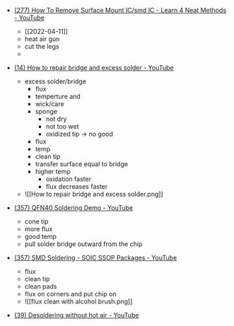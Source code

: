 - [(277) How To Remove Surface Mount IC/smd IC - Learn 4 Neat Methods - YouTube](https://www.youtube.com/watch?v=LL23ZJahcfY&t=48s)
	- [[2022-04-11]]
	- heat air gun
	- cut the legs
	- 
- [(14) How to repair bridge and excess solder - YouTube](https://www.youtube.com/watch?v=OaBRak0HnQs&list=WL&index=88&t=341s)
	- excess solder/bridge
		- flux
		- temperture and
		- wick/care
		- sponge
			- not dry
			- not too wet
			- oxidized tip -> no good
		- flux
		- temp
		- clean tip
		- transfer surface equal to bridge
		- higher temp
			- oxidation faster
			- flux decreases faster
	- ![[How to repair bridge and excess solder.png]]

- [(357) QFN40 Soldering Demo - YouTube](https://www.youtube.com/watch?v=hYllE1gnzzU)
	- cone tip
	- more flux
	- good temp
	- pull solder bridge outward from the chip
- [(357) SMD Soldering - SOIC SSOP Packages - YouTube](https://www.youtube.com/watch?v=-l5D2em4PBI)
	- flux
	- clean tip
	- clean pads
	- flux on corners and put chip on
	- ![[flux clean with alcohol brush.png]]

- [(39) Desoldering without hot air - YouTube](https://www.youtube.com/watch?v=CVsmwFAkf7I&t=116s)